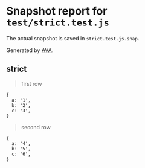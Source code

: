 # Snapshot report for `test/strict.test.js`

The actual snapshot is saved in `strict.test.js.snap`.

Generated by [AVA](https://ava.li).

## strict

> first row

    {
      a: '1',
      b: '2',
      c: '3',
    }

> second row

    {
      a: '4',
      b: '5',
      c: '6',
    }

